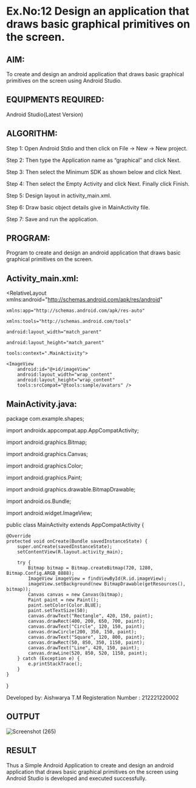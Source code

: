 
# Ex.No:12 Design an application that draws basic graphical primitives on the screen.


## AIM:

To create and design an android application that draws basic graphical primitives on the screen using Android Studio.

## EQUIPMENTS REQUIRED:

Android Studio(Latest Version)

## ALGORITHM:

Step 1: Open Android Stdio and then click on File -> New -> New project.

Step 2: Then type the Application name as “graphical″ and click Next. 

Step 3: Then select the Minimum SDK as shown below and click Next.

Step 4: Then select the Empty Activity and click Next. Finally click Finish.

Step 5: Design layout in activity_main.xml.

Step 6: Draw basic object details give in MainActivity file.

Step 7: Save and run the application.

## PROGRAM:
Program to create and design an android application that draws basic graphical primitives on the screen.

## Activity_main.xml:
<?xml version="1.0" encoding="utf-8"?>

<RelativeLayout xmlns:android="http://schemas.android.com/apk/res/android"
                
    xmlns:app="http://schemas.android.com/apk/res-auto"
                
    xmlns:tools="http://schemas.android.com/tools"
                
    android:layout_width="match_parent"
                
    android:layout_height="match_parent"
                
    tools:context=".MainActivity">

    <ImageView
        android:id="@+id/imageView"
        android:layout_width="wrap_content"
        android:layout_height="wrap_content"
        tools:srcCompat="@tools:sample/avatars" />
</RelativeLayout>


## MainActivity.java:
package com.example.shapes;

import androidx.appcompat.app.AppCompatActivity;

import android.graphics.Bitmap;

import android.graphics.Canvas;

import android.graphics.Color;

import android.graphics.Paint;

import android.graphics.drawable.BitmapDrawable;

import android.os.Bundle;

import android.widget.ImageView;

public class MainActivity extends AppCompatActivity {

    @Override
    protected void onCreate(Bundle savedInstanceState) {
        super.onCreate(savedInstanceState);
        setContentView(R.layout.activity_main);

        try {
            Bitmap bitmap = Bitmap.createBitmap(720, 1280, Bitmap.Config.ARGB_8888);
            ImageView imageView = findViewById(R.id.imageView);
            imageView.setBackground(new BitmapDrawable(getResources(), bitmap));
            Canvas canvas = new Canvas(bitmap);
            Paint paint = new Paint();
            paint.setColor(Color.BLUE);
            paint.setTextSize(50);
            canvas.drawText("Rectangle", 420, 150, paint);
            canvas.drawRect(400, 200, 650, 700, paint);
            canvas.drawText("Circle", 120, 150, paint);
            canvas.drawCircle(200, 350, 150, paint);
            canvas.drawText("Square", 120, 800, paint);
            canvas.drawRect(50, 850, 350, 1150, paint);
            canvas.drawText("Line", 420, 150, paint);
            canvas.drawLine(520, 850, 520, 1150, paint);
        } catch (Exception e) {
            e.printStackTrace();
        }
    }
}

Developed by: Aishwarya T.M
Registeration Number : 212221220002


## OUTPUT

![Screenshot (265)](https://github.com/Aishwarya-TM/Mobile-Application-Development/assets/127846109/e486c6df-d5b6-4bca-bc59-02bc32b00f38)





## RESULT
Thus a Simple Android Application to create and design an android application that draws basic graphical primitives on the screen using Android Studio is developed and executed successfully.
